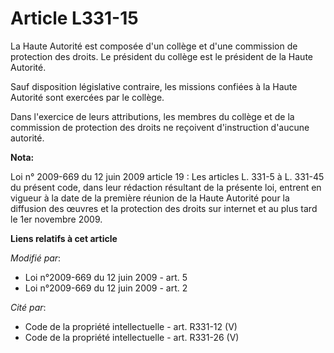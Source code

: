 # Article L331-15

La Haute Autorité est composée d'un collège et d'une commission de protection des droits. Le président du collège est le
président de la Haute Autorité. 

Sauf disposition législative contraire, les missions confiées à la Haute Autorité sont exercées par le collège. 

Dans l'exercice de leurs attributions, les membres du collège et de la commission de protection des droits ne reçoivent
d'instruction d'aucune autorité.

**Nota:**

Loi n° 2009-669 du 12 juin 2009 article 19 : Les articles L. 331-5 à L. 331-45 du présent code, dans leur rédaction résultant
de la présente loi, entrent en vigueur à la date de la première réunion de la Haute Autorité pour la diffusion des œuvres et
la protection des droits sur internet et au plus tard le 1er novembre 2009.

**Liens relatifs à cet article**

_Modifié par_:

  - Loi n°2009-669 du 12 juin 2009 - art. 5
  - Loi n°2009-669 du 12 juin 2009 - art. 2

_Cité par_:

  - Code de la propriété intellectuelle - art. R331-12 (V)
  - Code de la propriété intellectuelle - art. R331-26 (V)
